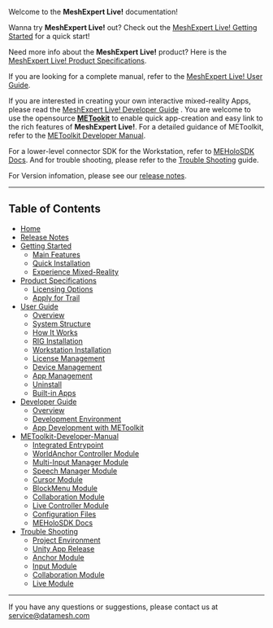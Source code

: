 Welcome to the **MeshExpert Live!** documentation!

Wanna try **MeshExpert Live!** out? Check out the [MeshExpert Live! Getting Started](getting-started.md) for a quick start!

Need more info about the **MeshExpert Live!** product? Here is the [MeshExpert Live! Product Specifications](product-specifications.md).

If you are looking for a complete manual, refer to the [MeshExpert Live! User Guide](user-guide.md).

If you are interested in creating your own interactive mixed-reality Apps, please read the [MeshExpert Live! Developer Guide](developer-guide.md) . You are welcome to use the opensource [**METookit**](https://github.com/DataMesh-OpenSource/METoolkit "METoolkit Source") to enable quick app-creation and easy link to the rich features of **MeshExpert Live!**. For a detailed guidance of METoolkit, refer to the [METoolkit Developer Manual](metoolkit-manual.md).

For a lower-level connector SDK for the Workstation, refer to [MEHoloSDK Docs](metoolkit-manual.md#meholosdk-docs "MEHoloSDK Docs"). And for trouble shooting, please refer to the [Trouble Shooting](trouble-shooting.md) guide.

For Version infomation, please see our [release notes](release-notes.md).

---

## Table of Contents

* [Home][home]
* [Release Notes][release_notes]
* [Getting Started][getting_started]
    - [Main Features](getting-started.md#main-features)
    - [Quick Installation](getting-started.md#quick-installation)
    - [Experience Mixed-Reality](getting-started.md#experience-mixed-reality)
* [Product Specifications][product_spec]
    - [Licensing Options](product-specifications.md#licensing-options)
    - [Apply for Trail](product-specifications.md#apply-for-trail)
* [User Guide][user_guide]
    - [Overview][user_guide_overview]
    - [System Structure][user_guide_system_structure]
    - [How It Works][user_guide_how_it_works]
    - [RIG Installation][user_guide_rig_installation]
    - [Workstation Installation][user_guide_workstation_installation]
    - [License Management][user_guide_license_management]
    - [Device Management][user_guide_device_management]
    - [App Management][user_guide_app_management]
    - [Uninstall][user_guide_uninstall]
    - [Built-in Apps][user_guide_built-in_apps]
* [Developer Guide][dev_guide]
    - [Overview][dev_guide_overview]
    - [Development Environment][dev_guide_devEnv]
    - [App Development with METoolkit][dev_guide_appDev]
* [METoolkit-Developer-Manual][METoolkit_manual]
    - [Integrated Entrypoint][Integrated-Entrypoint]
    - [WorldAnchor Controller Module][WorldAnchor-Controller-Module]
    - [Multi-Input Manager Module][Multi-Input-Manager-Module]
    - [Speech Manager Module][Speech-Manager-Module]
    - [Cursor Module][Cursor-Module]
    - [BlockMenu Module][BlockMenu-Module]
    - [Collaboration Module][Collaboration-Module]
    - [Live Controller Module][Live-Controller-Module]
    - [Configuration Files][Configuration-Files]
    - [MEHoloSDK Docs][MEHoloSDK-Doc]
* [Trouble Shooting][trouble_shooting]
    - [Project Environment][project_enviroment]
    - [Unity App Release][unity_app_release]
    - [Anchor Module][anchor_module]
    - [Input Module][input_module]
    - [Collaboration Module][collaboration_module]
    - [Live Module][live_module]

[home]: index.md
[release_notes]: release-notes.md
[getting_started]: getting-started.md
[product_spec]: product-specifications.md
[user_guide]: user-guide.md
[user_guide_overview]: user-guide.md#overview
[user_guide_system_structure]: user-guide.md#system-structure
[user_guide_how_it_works]: user-guide.md#how-it-works
[user_guide_rig_installation]: user-guide.md#rig-installation
[user_guide_workstation_installation]: user-guide.md#workstation-installation
[user_guide_license_management]: user-guide.md#license-management
[user_guide_device_management]: user-guide.md#device-management
[user_guide_app_management]: user-guide.md#app-management
[user_guide_uninstall]: user-guide.md#uninstall
[user_guide_built-in_apps]: user-guide.md#built-in-apps

[dev_guide]: developer-guide.md
[dev_guide_overview]: developer-guide.md#overview
[dev_guide_devEnv]: developer-guide.md#development-environment
[dev_guide_devEnv_hr]: developer-guide.md#hardware-requirement
[dev_guide_devEnv_sr]: developer-guide.md#software-requirement
[dev_guide_appDev]: developer-guide.md#app-development-with-metoolkit
[dev_guide_appDev_overview]: developer-guide.md#metoolkit-overview
[dev_guide_appDev_features]: developer-guide.md#metoolkit-features-original-metollkit-function-list
[dev_guide_appDev_structure]: developer-guide.md#toolkit-structure
[dev_guide_appDev_setting]: developer-guide.md#development-project-setting
[dev_guide_appDev_start]: developer-guide.md#start-using-metoolkit


[METoolkit_manual]: metoolkit-manual.md
[Integrated-Entrypoint]: metoolkit-manual.md#integrated-entrypoint
[WorldAnchor-Controller-Module]: metoolkit-manual.md#worldanchor-controller-module
[Multi-Input-Manager-Module]: metoolkit-manual.md#multi-input-manager-module
[Speech-Manager-Module]: metoolkit-manual.md#speech-manager-module
[Cursor-Module]: metoolkit-manual.md#cursor-module
[BlockMenu-Module]: metoolkit-manual.md#blockmenu-module
[Collaboration-Module]: metoolkit-manual.md#collaboration-module
[Live-Controller-Module]: metoolkit-manual.md#live-controller-module
[Configuration-Files]: metoolkit-manual.md#configuration-files
[MEHoloSDK-Doc]: metoolkit-manual.md#meholosdk-docs

[trouble_shooting]: trouble-shooting.md
[project_enviroment]: trouble-shooting.md#project-environment
[unity_app_release]: trouble-shooting.md#unity-app-release
[anchor_module]: trouble-shooting.md#anchor-module
[input_module]: trouble-shooting.md#input-module
[collaboration_module]: trouble-shooting.md#collaboration-module
[live_module]: trouble-shooting.md#live-module

---
If you have any questions or suggestions, please contact us at service@datamesh.com